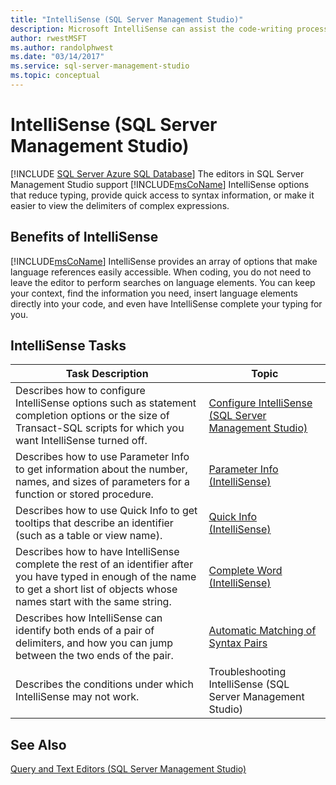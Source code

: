 ```yaml
---
title: "IntelliSense (SQL Server Management Studio)"
description: Microsoft IntelliSense can assist the code-writing process in many ways. See an overview of how to use IntelliSense, with links to articles that provide the details.
author: rwestMSFT
ms.author: randolphwest
ms.date: "03/14/2017"
ms.service: sql-server-management-studio
ms.topic: conceptual
---
```

# IntelliSense (SQL Server Management Studio)
[!INCLUDE [SQL Server Azure SQL Database](../includes/applies-to-version/sql-asdb-asdbmi.md)]
  The editors in SQL Server Management Studio support [!INCLUDE[msCoName](../includes/msconame-md.md)] IntelliSense options that reduce typing, provide quick access to syntax information, or make it easier to view the delimiters of complex expressions.  
  
## Benefits of IntelliSense  
 [!INCLUDE[msCoName](../includes/msconame-md.md)] IntelliSense provides an array of options that make language references easily accessible. When coding, you do not need to leave the editor to perform searches on language elements. You can keep your context, find the information you need, insert language elements directly into your code, and even have IntelliSense complete your typing for you.  
  
## IntelliSense Tasks  
  
|Task Description|Topic|  
|----------------------|-----------|  
|Describes how to configure IntelliSense options such as statement completion options or the size of Transact-SQL scripts for which you want IntelliSense turned off.|[Configure IntelliSense &#40;SQL Server Management Studio&#41;](configure-intellisense-sql-server-management-studio.md)|  
|Describes how to use Parameter Info to get information about the number, names, and sizes of parameters for a function or stored procedure.|[Parameter Info &#40;IntelliSense&#41;](parameter-info-intellisense.md)|  
|Describes how to use Quick Info to get tooltips that describe an identifier (such as a table or view name).|[Quick Info &#40;IntelliSense&#41;](quick-info-intellisense.md)|  
|Describes how to have IntelliSense complete the rest of an identifier after you have typed in enough of the name to get a short list of objects whose names start with the same string.|[Complete Word &#40;IntelliSense&#41;](complete-word-intellisense.md)|  
|Describes how IntelliSense can identify both ends of a pair of delimiters, and how you can jump between the two ends of the pair.|[Automatic Matching of Syntax Pairs](automatic-matching-of-syntax-pairs.md)|  
|Describes the conditions under which IntelliSense may not work.|Troubleshooting IntelliSense (SQL Server Management Studio)|  
  
## See Also  
 [Query and Text Editors &#40;SQL Server Management Studio&#41;](../f1-help/database-engine-query-editor-sql-server-management-studio.md)  
  
